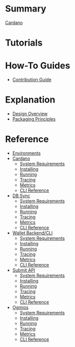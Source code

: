 # Summary

[Cardano](README.md)

# Tutorials

# How-To Guides

- [Contribution Guide]()

# Explanation

- [Design Overview]()
- [Packaging Principles](explain/packaging-principles.md)

# Reference

- [Environments](environments.md)
- [Cardano]()
  - [System Requirements]()
  - [Installing]()
  - [Running]()
  - [Tracing]()
  - [Metrics]()
  - [CLI Reference]()
- [DB Sync]()
  - [System Requirements]()
  - [Installing]()
  - [Running]()
  - [Tracing]()
  - [Metrics]()
  - [CLI Reference]()
- [Wallet Backend/CLI]()
  - [System Requirements]()
  - [Installing]()
  - [Running]()
  - [Tracing]()
  - [Metrics]()
  - [CLI Reference]()
- [Submit API]()
  - [System Requirements]()
  - [Installing]()
  - [Running]()
  - [Tracing]()
  - [Metrics]()
  - [CLI Reference]()
- [Ogmios]()
  - [System Requirements]()
  - [Installing]()
  - [Running]()
  - [Tracing]()
  - [Metrics]()
  - [CLI Reference]()
